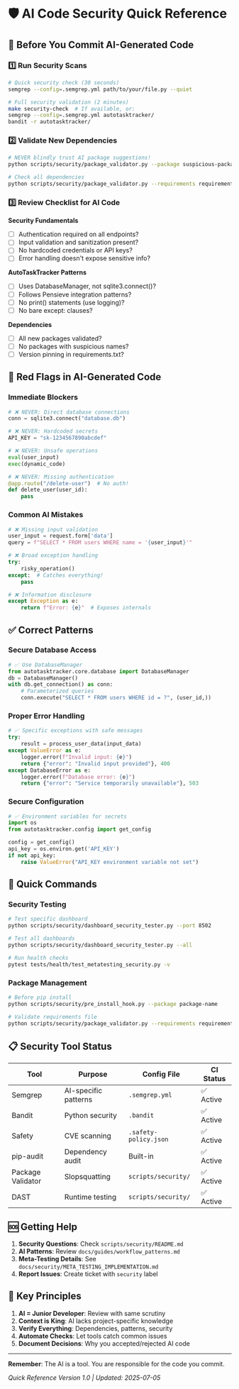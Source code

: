 # 🛡️ AI Code Security Quick Reference

## 🚨 Before You Commit AI-Generated Code

### 1️⃣ Run Security Scans
```bash
# Quick security check (30 seconds)
semgrep --config=.semgrep.yml path/to/your/file.py --quiet

# Full security validation (2 minutes)
make security-check  # If available, or:
semgrep --config=.semgrep.yml autotasktracker/
bandit -r autotasktracker/
```

### 2️⃣ Validate New Dependencies
```bash
# NEVER blindly trust AI package suggestions!
python scripts/security/package_validator.py --package suspicious-package

# Check all dependencies
python scripts/security/package_validator.py --requirements requirements.txt
```

### 3️⃣ Review Checklist for AI Code

**Security Fundamentals**
- [ ] Authentication required on all endpoints?
- [ ] Input validation and sanitization present?
- [ ] No hardcoded credentials or API keys?
- [ ] Error handling doesn't expose sensitive info?

**AutoTaskTracker Patterns**
- [ ] Uses DatabaseManager, not sqlite3.connect()?
- [ ] Follows Pensieve integration patterns?
- [ ] No print() statements (use logging)?
- [ ] No bare except: clauses?

**Dependencies**
- [ ] All new packages validated?
- [ ] No packages with suspicious names?
- [ ] Version pinning in requirements.txt?

## 🔴 Red Flags in AI-Generated Code

### Immediate Blockers
```python
# ❌ NEVER: Direct database connections
conn = sqlite3.connect("database.db")

# ❌ NEVER: Hardcoded secrets
API_KEY = "sk-1234567890abcdef"

# ❌ NEVER: Unsafe operations
eval(user_input)
exec(dynamic_code)

# ❌ NEVER: Missing authentication
@app.route("/delete-user")  # No auth!
def delete_user(user_id):
    pass
```

### Common AI Mistakes
```python
# ❌ Missing input validation
user_input = request.form['data']
query = f"SELECT * FROM users WHERE name = '{user_input}'"

# ❌ Broad exception handling
try:
    risky_operation()
except:  # Catches everything!
    pass

# ❌ Information disclosure
except Exception as e:
    return f"Error: {e}"  # Exposes internals
```

## ✅ Correct Patterns

### Secure Database Access
```python
# ✅ Use DatabaseManager
from autotasktracker.core.database import DatabaseManager
db = DatabaseManager()
with db.get_connection() as conn:
    # Parameterized queries
    conn.execute("SELECT * FROM users WHERE id = ?", (user_id,))
```

### Proper Error Handling
```python
# ✅ Specific exceptions with safe messages
try:
    result = process_user_data(input_data)
except ValueError as e:
    logger.error(f"Invalid input: {e}")
    return {"error": "Invalid input provided"}, 400
except DatabaseError as e:
    logger.error(f"Database error: {e}")
    return {"error": "Service temporarily unavailable"}, 503
```

### Secure Configuration
```python
# ✅ Environment variables for secrets
import os
from autotasktracker.config import get_config

config = get_config()
api_key = os.environ.get('API_KEY')
if not api_key:
    raise ValueError("API_KEY environment variable not set")
```

## 🎯 Quick Commands

### Security Testing
```bash
# Test specific dashboard
python scripts/security/dashboard_security_tester.py --port 8502

# Test all dashboards
python scripts/security/dashboard_security_tester.py --all

# Run health checks
pytest tests/health/test_metatesting_security.py -v
```

### Package Management
```bash
# Before pip install
python scripts/security/pre_install_hook.py --package package-name

# Validate requirements file
python scripts/security/package_validator.py --requirements requirements.txt --fail-on-suspicious
```

## 📋 Security Tool Status

| Tool | Purpose | Config File | CI Status |
|------|---------|-------------|-----------|
| Semgrep | AI-specific patterns | `.semgrep.yml` | ✅ Active |
| Bandit | Python security | `.bandit` | ✅ Active |
| Safety | CVE scanning | `.safety-policy.json` | ✅ Active |
| pip-audit | Dependency audit | Built-in | ✅ Active |
| Package Validator | Slopsquatting | `scripts/security/` | ✅ Active |
| DAST | Runtime testing | `scripts/security/` | ✅ Active |

## 🆘 Getting Help

1. **Security Questions**: Check `scripts/security/README.md`
2. **AI Patterns**: Review `docs/guides/workflow_patterns.md`
3. **Meta-Testing Details**: See `docs/security/META_TESTING_IMPLEMENTATION.md`
4. **Report Issues**: Create ticket with `security` label

## 🔑 Key Principles

1. **AI = Junior Developer**: Review with same scrutiny
2. **Context is King**: AI lacks project-specific knowledge
3. **Verify Everything**: Dependencies, patterns, security
4. **Automate Checks**: Let tools catch common issues
5. **Document Decisions**: Why you accepted/rejected AI code

---

**Remember**: The AI is a tool. You are responsible for the code you commit.

*Quick Reference Version 1.0 | Updated: 2025-07-05*